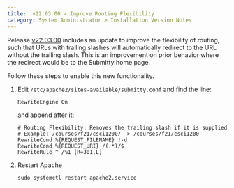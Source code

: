 ```yaml
---
title:  v22.03.00 > Improve Routing Flexibility
category: System Administrator > Installation Version Notes
---
```


Release [v22.03.00](https://github.com/Submitty/Submitty/releases/v22.03.00)
includes an update to improve the flexibility of routing, such that URLs with trailing
slashes will automatically redirect to the URL without the trailing slash. This is an
improvement on prior behavior where the redirect would be to the Submitty home page.

Follow these steps to enable this new functionality.

1. Edit `/etc/apache2/sites-available/submitty.conf` and find the line:

    ```
    RewriteEngine On
    ```

    and append after it:

    ```
    # Routing Flexibility: Removes the trailing slash if it is supplied
    # Example: /courses/f21/csci1200/ -> /courses/f21/csci1200
    RewriteCond %{REQUEST_FILENAME} !-d
    RewriteCond %{REQUEST_URI} /(.*)/$
    RewriteRule ^ /%1 [R=301,L]
    ```

2.  Restart Apache

    ```
    sudo systemctl restart apache2.service
    ```
